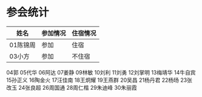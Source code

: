 # 参会统计

姓名|参加情况|住宿情况
---|---|---
01陈锦周|参加|住宿
03小方|参加|不住宿
04郭
05代华
06阿达
07姜静
09林敏
10刘利
11刘勇
12刘掌明
13梅靖华
14牛自宾
15孙正义
16陶金火
17汪佳南
18王炯耀
19王燕群
20吴昌
21杨丹君
22杨旸
23张改玉
24张良超
26周国通
28周仁楷
29朱迪峰
30朱丽霞
